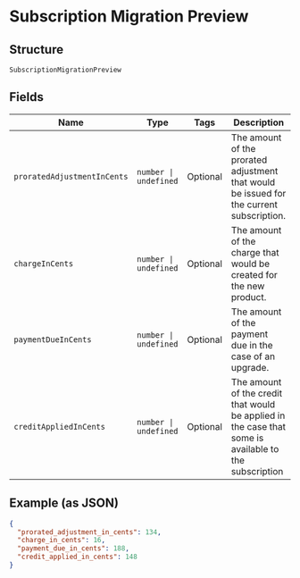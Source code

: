 
# Subscription Migration Preview

## Structure

`SubscriptionMigrationPreview`

## Fields

| Name | Type | Tags | Description |
|  --- | --- | --- | --- |
| `proratedAdjustmentInCents` | `number \| undefined` | Optional | The amount of the prorated adjustment that would be issued for the current subscription. |
| `chargeInCents` | `number \| undefined` | Optional | The amount of the charge that would be created for the new product. |
| `paymentDueInCents` | `number \| undefined` | Optional | The amount of the payment due in the case of an upgrade. |
| `creditAppliedInCents` | `number \| undefined` | Optional | The amount of the credit that would be applied in the case that some is available to the subscription |

## Example (as JSON)

```json
{
  "prorated_adjustment_in_cents": 134,
  "charge_in_cents": 16,
  "payment_due_in_cents": 188,
  "credit_applied_in_cents": 148
}
```

